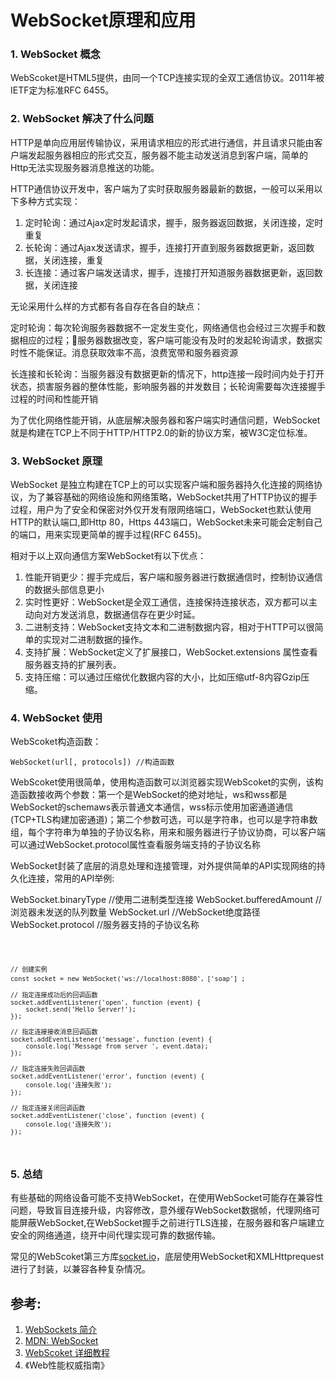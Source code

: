# WebSocket原理和应用

### 1. WebSocket 概念

WebScoket是HTML5提供，由同一个TCP连接实现的全双工通信协议。2011年被IETF定为标准RFC 6455。

### 2. WebSocket 解决了什么问题

HTTP是单向应用层传输协议，采用请求相应的形式进行通信，并且请求只能由客户端发起服务器相应的形式交互，服务器不能主动发送消息到客户端，简单的Http无法实现服务器消息推送的功能。

HTTP通信协议开发中，客户端为了实时获取服务器最新的数据，一般可以采用以下多种方式实现：

1. 定时轮询：通过Ajax定时发起请求，握手，服务器返回数据，关闭连接，定时重复
2. 长轮询：通过Ajax发送请求，握手，连接打开直到服务器数据更新，返回数据，关闭连接，重复
3. 长连接：通过客户端发送请求，握手，连接打开知道服务器数据更新，返回数据，关闭连接

无论采用什么样的方式都有各自存在各自的缺点：

定时轮询：每次轮询服务器数据不一定发生变化，网络通信也会经过三次握手和数据相应的过程；服务器数据改变，客户端可能没有及时的发起轮询请求，数据实时性不能保证。消息获取效率不高，浪费宽带和服务器资源

长连接和长轮询：当服务器没有数据更新的情况下，http连接一段时间内处于打开状态，损害服务器的整体性能，影响服务器的并发数目；长轮询需要每次连接握手过程的时间和性能开销

为了优化网络性能开销，从底层解决服务器和客户端实时通信问题，WebSocket就是构建在TCP上不同于HTTP/HTTP2.0的新的协议方案，被W3C定位标准。

### 3. WebSocket 原理

WebSocket 是独立构建在TCP上的可以实现客户端和服务器持久化连接的网络协议，为了兼容基础的网络设施和网络策略，WebSocket共用了HTTP协议的握手过程，用户为了安全和保密对外仅开发有限网络端口，WebSocket也默认使用HTTP的默认端口,即Http 80，Https 443端口，WebSocket未来可能会定制自己的端口，用来实现更简单的握手过程(RFC 6455)。

相对于以上双向通信方案WebSocket有以下优点：

1. 性能开销更少：握手完成后，客户端和服务器进行数据通信时，控制协议通信的数据头部信息更小
2. 实时性更好：WebSocket是全双工通信，连接保持连接状态，双方都可以主动向对方发送消息，数据通信存在更少时延。
3. 二进制支持：WebSocket支持文本和二进制数据内容，相对于HTTP可以很简单的实现对二进制数据的操作。
4. 支持扩展：WebSocket定义了扩展接口，WebSocket.extensions 属性查看服务器支持的扩展列表。
5. 支持压缩：可以通过压缩优化数据内容的大小，比如压缩utf-8内容Gzip压缩。

### 4. WebSocket 使用
WebScoket构造函数：

    WebSocket(url[, protocols]) //构造函数

WebScoket使用很简单，使用构造函数可以浏览器实现WebScoket的实例，该构造函数接收两个参数：第一个是WebSocket的绝对地址，ws和wss都是WebSocket的schemaws表示普通文本通信，wss标示使用加密通道通信(TCP+TLS构建加密通道)；第二个参数可选，可以是字符串，也可以是字符串数组，每个字符串为单独的子协议名称，用来和服务器进行子协议协商，可以客户端可以通过WebSocket.protocol属性查看服务端支持的子协议名称

WebSocket封装了底层的消息处理和连接管理，对外提供简单的API实现网络的持久化连接，常用的API举例:

WebSocket.binaryType //使用二进制类型连接
WebSocket.bufferedAmount //浏览器未发送的队列数量
WebSocket.url //WebSocket绝度路径
WebSocket.protocol //服务器支持的子协议名称

<code>

    // 创建实例
    const socket = new WebSocket('ws://localhost:8080'，['soap'] ;

    // 指定连接成功后的回调函数
    socket.addEventListener('open', function (event) {
        socket.send('Hello Server!');
    });

    // 指定连接接收消息回调函数
    socket.addEventListener('message', function (event) {
        console.log('Message from server ', event.data);
    });

    // 指定连接失败回调函数
    socket.addEventListener('error', function (event) {
        console.log('连接失败');
    });

    // 指定连接关闭回调函数
    socket.addEventListener('close', function (event) {
        console.log('连接失败');
    });
</code>

### 5. 总结

有些基础的网络设备可能不支持WebSocket，在使用WebSocket可能存在兼容性问题，导致盲目连接升级，内容修改，意外缓存WebSocket数据帧，代理网络可能屏蔽WebSocket,在WebSocket握手之前进行TLS连接，在服务器和客户端建立安全的网络通道，绕开中间代理实现可靠的数据传输。

常见的WebScoket第三方库[socket.io](https://socket.io/)，底层使用WebSocket和XMLHttprequest进行了封装，以兼容各种复杂情况。


## 参考:
1. [WebSockets 简介](https://www.html5rocks.com/zh/tutorials/websockets/basics/#toc-introduction-lowlatency)
2. [MDN: WebSocket](https://developer.mozilla.org/zh-CN/docs/Web/API/WebSocket)
3. [WebScoket 详细教程](https://www.cnblogs.com/jingmoxukong/p/7755643.html)
4. 《Web性能权威指南》